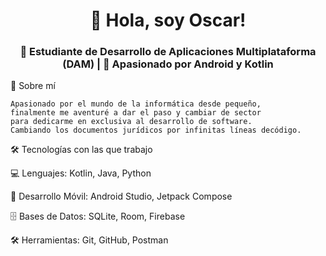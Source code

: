 
<h1 align="center">👋 Hola, soy Oscar!</h1>

<h3 align="center">🚀 Estudiante de Desarrollo de Aplicaciones Multiplataforma (DAM) | 📱 Apasionado por Android y Kotlin</h3>

📌 Sobre mí

    Apasionado por el mundo de la informática desde pequeño,
    finalmente me aventuré a dar el paso y cambiar de sector 
    para dedicarme en exclusiva al desarrollo de software.
    Cambiando los documentos jurídicos por infinitas líneas decódigo.

🛠 Tecnologías con las que trabajo

💻 Lenguajes: Kotlin, Java, Python

📱 Desarrollo Móvil: Android Studio, Jetpack Compose

🗄️ Bases de Datos: SQLite, Room, Firebase

🛠 Herramientas: Git, GitHub, Postman
